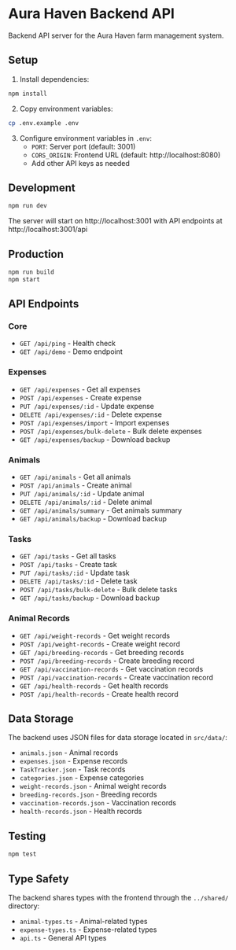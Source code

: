 # Aura Haven Backend API

Backend API server for the Aura Haven farm management system.

## Setup

1. Install dependencies:
```bash
npm install
```

2. Copy environment variables:
```bash
cp .env.example .env
```

3. Configure environment variables in `.env`:
   - `PORT`: Server port (default: 3001)
   - `CORS_ORIGIN`: Frontend URL (default: http://localhost:8080)
   - Add other API keys as needed

## Development

```bash
npm run dev
```

The server will start on http://localhost:3001 with API endpoints at http://localhost:3001/api

## Production

```bash
npm run build
npm start
```

## API Endpoints

### Core
- `GET /api/ping` - Health check
- `GET /api/demo` - Demo endpoint

### Expenses
- `GET /api/expenses` - Get all expenses
- `POST /api/expenses` - Create expense
- `PUT /api/expenses/:id` - Update expense
- `DELETE /api/expenses/:id` - Delete expense
- `POST /api/expenses/import` - Import expenses
- `POST /api/expenses/bulk-delete` - Bulk delete expenses
- `GET /api/expenses/backup` - Download backup

### Animals
- `GET /api/animals` - Get all animals
- `POST /api/animals` - Create animal
- `PUT /api/animals/:id` - Update animal
- `DELETE /api/animals/:id` - Delete animal
- `GET /api/animals/summary` - Get animals summary
- `GET /api/animals/backup` - Download backup

### Tasks
- `GET /api/tasks` - Get all tasks
- `POST /api/tasks` - Create task
- `PUT /api/tasks/:id` - Update task
- `DELETE /api/tasks/:id` - Delete task
- `POST /api/tasks/bulk-delete` - Bulk delete tasks
- `GET /api/tasks/backup` - Download backup

### Animal Records
- `GET /api/weight-records` - Get weight records
- `POST /api/weight-records` - Create weight record
- `GET /api/breeding-records` - Get breeding records
- `POST /api/breeding-records` - Create breeding record
- `GET /api/vaccination-records` - Get vaccination records
- `POST /api/vaccination-records` - Create vaccination record
- `GET /api/health-records` - Get health records
- `POST /api/health-records` - Create health record

## Data Storage

The backend uses JSON files for data storage located in `src/data/`:
- `animals.json` - Animal records
- `expenses.json` - Expense records
- `TaskTracker.json` - Task records
- `categories.json` - Expense categories
- `weight-records.json` - Animal weight records
- `breeding-records.json` - Breeding records
- `vaccination-records.json` - Vaccination records
- `health-records.json` - Health records

## Testing

```bash
npm test
```

## Type Safety

The backend shares types with the frontend through the `../shared/` directory:
- `animal-types.ts` - Animal-related types
- `expense-types.ts` - Expense-related types
- `api.ts` - General API types
